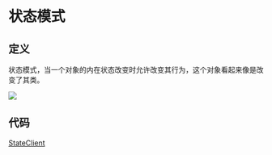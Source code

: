 # 状态模式

## 定义

状态模式，当一个对象的内在状态改变时允许改变其行为，这个对象看起来像是改变了其类。

![](https://technotes.oss-cn-shenzhen.aliyuncs.com/2023/202305102239085.png)

## 代码

[StateClient](StateClient.java)


